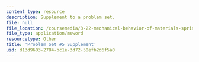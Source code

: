 ```yaml
---
content_type: resource
description: Supplement to a problem set.
file: null
file_location: /coursemedia/3-22-mechanical-behavior-of-materials-spring-2008/d13d96032784bc1e3d7250efb2d6f5a0_5_1.xls
file_type: application/msword
resourcetype: Other
title: 'Problem Set #5 Supplement'
uid: d13d9603-2784-bc1e-3d72-50efb2d6f5a0
---
```

